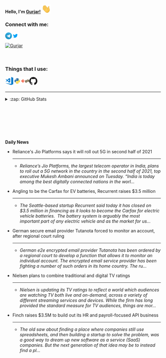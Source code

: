 #### Hello, I'm [Gurjar!](https://GurjarKing.github.io) <img src="https://raw.githubusercontent.com/ABSphreak/ABSphreak/master/gifs/Hi.gif" width="30px"></h2>


### Connect with me:

[<img align="left" alt="Gurjar | Telegram" width="22px" src="https://raw.githubusercontent.com/github/explore/80688e429a7d4ef2fca1e82350fe8e3517d3494d/topics/telegram/telegram.png" />][Telegram]
[<img align="left" alt="Gurjar | Twitter" width="22px" src="https://raw.githubusercontent.com/github/explore/80688e429a7d4ef2fca1e82350fe8e3517d3494d/topics/twitter/twitter.png" />][Twitter]
<br >
<br >
<a href="https://github.com/GurjarKing"><img src="https://komarev.com/ghpvc/?username=GurjarKing" alt="Gurjar" /></a> <br />
<br />
<br />
<!-- <br >

![](https://visitor-badge.glitch.me/badge?page_id=GurjarKing)

<br /> -->

### Things that I use:

[<img align="left" alt="Visual Studio Code" width="26px" src="https://raw.githubusercontent.com/github/explore/80688e429a7d4ef2fca1e82350fe8e3517d3494d/topics/visual-studio-code/visual-studio-code.png" />][VSCode]
[<img align="left" alt="Python" width="26px" src="https://raw.githubusercontent.com/github/explore/80688e429a7d4ef2fca1e82350fe8e3517d3494d/topics/python/python.png" />][Python]
[<img align="left" alt="Git" width="26px" src="https://raw.githubusercontent.com/github/explore/80688e429a7d4ef2fca1e82350fe8e3517d3494d/topics/git/git.png" />][Git]
[<img align="left" alt="GitHub" width="26px" src="https://raw.githubusercontent.com/github/explore/78df643247d429f6cc873026c0622819ad797942/topics/github/github.png" />][Github]

<br />
<br />

---
<details>
  <summary>:zap: GitHub Stats</summary>

<img align="left" alt="Gurjar's Github Stats" src="https://github-readme-stats.vercel.app/api?username=GurjarKing&show_icons=true&hide_border=true&count_private=true&include_all_commit=true&theme=algolia" />

</details>

<!-- ### 🔔 My latest tweet
<a href="https://twitter.com/Gurjar_King43" target="_blank">
	<img src="https://github.com/GurjarKing/GurjarKing/raw/master/tweet.png" width="70%" align="center" alt="Click to view on Twitter" title="My latest tweet, as an image"/>
</a> -->
<br>

<pre>

</pre>

<!-- **Quote of the hour:**

{qoth}

~ {qoth_author}
<pre>

</pre> -->
<br>
<pre>


</pre>
<strong>Daily News</strong>
  
  - Reliance's Jio Platforms says it will roll out 5G in second half of 2021
     <hr/>
     
      - *Reliance’s Jio Platforms, the largest telecom operator in India, plans to roll out a 5G network in the country in the second half of 2021, top executive Mukesh Ambani announced on Tuesday. “India is today among the best digitally connected nations in the worl…*
     
  - Angling to be the Carfax for EV batteries, Recurrent raises $3.5 million
      <hr/>
      
      - *The Seattle-based startup Recurrent said today it has closed on $3.5 million in financing as it looks to become the Carfax for electric vehicle batteries.  The battery system is arguably the most important part of any electric vehicle and as the market for us…*
      
  - German secure email provider Tutanota forced to monitor an account, after regional court ruling
      <hr/>
      
      - *German e2e encrypted email provider Tutanota has been ordered by a regional court to develop a function that allows it to monitor an individual account. The encrypted email service provider has been fighting a number of such orders in its home country. The ru…*
      
  - Nielsen plans to combine traditional and digital TV ratings
      <hr/>
      
      - *Nielsen is updating its TV ratings to reflect a world which audiences are watching TV both live and on-demand, across a variety of different streaming services and devices. While the firm has long provided the standard measure for TV audiences, things are mor…*
       
  - Finch raises $3.5M to build out its HR and payroll-focused API business
      <hr/>
       
       - *The old saw about finding a place where companies still use spreadsheets, and then building a startup to solve the problem, was a good way to dream up new software as a service (SaaS) companies. But the next generation of that idea may be to instead find a pl…*
      

<br />

[VSCode]: https://code.visualstudio.com/
[Python]: https://www.python.org/
[Git]: https://git-scm.com/
[Github]: https://github.com/
[Telegram]: https://t.me/Gurjar_King/
[Twitter]: https://twitter.com/Gurjar_King43/
